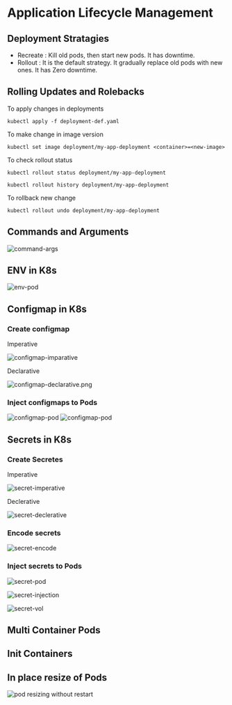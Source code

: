 # Application Lifecycle Management

## Deployment Stratagies

- Recreate : Kill old pods, then start new pods. It has downtime.
- Rollout : It is the default strategy. It gradually replace old pods with new ones.  It has Zero downtime.

## Rolling Updates and Rolebacks

To apply changes in deployments

`kubectl apply -f deployment-def.yaml`

To make change in image version

`kubectl set image deployment/my-app-deployment <container>=<new-image>`

To check rollout status

`kubectl rollout status deployment/my-app-deployment`

`kubectl rollout history deployment/my-app-deployment`

To rollback new change

`kubectl rollout undo deployment/my-app-deployment`

## Commands and Arguments

![command-args](images/cmd-arg.png)

## ENV in K8s

![env-pod](images/env.png)

## Configmap in K8s

### Create configmap

Imperative

![configmap-imparative](images/configmap-imparative.png)

Declarative

![configmap-declarative.png](images/configmap-declarative.png)

### Inject configmaps to Pods
![configmap-pod](images/configmap-pod.png)
![configmap-pod](images/configmap-injection.png)

## Secrets in K8s

### Create Secretes

Imperative

![secret-imperative](images/secret-imperative.png)

Declerative

![secret-declerative](images/secret-declerative.png)

### Encode secrets

![secret-encode](images/secret-encode.png)

### Inject secrets to Pods
![secret-pod](images/secret-pod.png)

![secret-injection](images/secret-injection.png)

![secret-vol](images/secret-vol.png)

## Multi Container Pods

## Init Containers

## In place resize of Pods

![pod resizing without restart](images/In-place-pod-resize.png)








